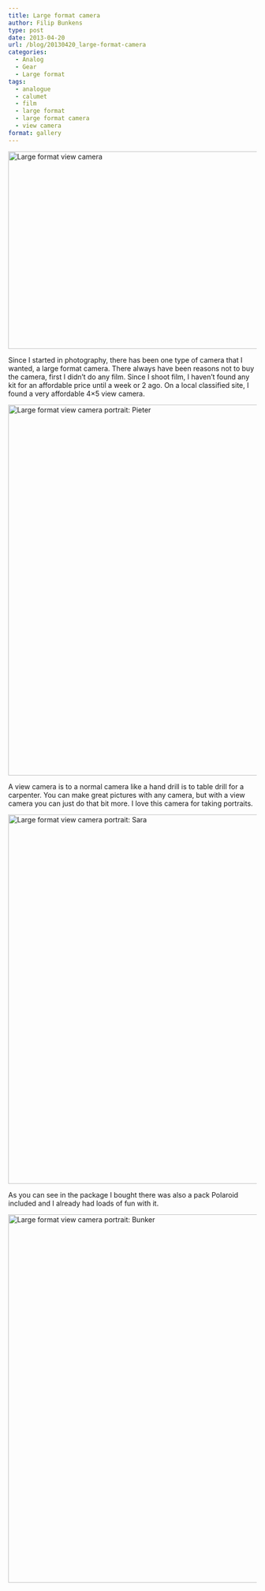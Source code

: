 ```yaml
---
title: Large format camera
author: Filip Bunkens
type: post
date: 2013-04-20
url: /blog/20130420_large-format-camera
categories:
  - Analog
  - Gear
  - Large format
tags:
  - analogue
  - calumet
  - film
  - large format
  - large format camera
  - view camera
format: gallery
---
```

[<img src="/wp-content/uploads/2013/04/large_format-0236-600x400.jpg" alt="Large format view camera" width="600" height="400" class="alignnone size-large wp-image-764" />][1]

Since I started in photography, there has been one type of camera that I wanted, a large format camera. There always have been reasons not to buy the camera, first I didn&#8217;t do any film. Since I shoot film, I haven&#8217;t found any kit for an affordable price until a week or 2 ago. On a local classified site, I found a very affordable 4&#215;5 view camera.

[<img src="/wp-content/uploads/2013/04/20130416_4x5-Polaroid-3-600x751.jpg" alt="Large format view camera portrait: Pieter" width="600" height="751" class="alignnone size-large wp-image-763" />][2]

A view camera is to a normal camera like a hand drill is to table drill for a carpenter. You can make great pictures with any camera, but with a view camera you can just do that bit more. I love this camera for taking portraits.

[<img src="/wp-content/uploads/2013/04/20130416_4x5-Polaroid-2-600x748.jpg" alt="Large format view camera portrait: Sara" width="600" height="748" class="alignnone size-large wp-image-762" />][3]

As you can see in the package I bought there was also a pack Polaroid included and I already had loads of fun with it.

[<img src="/wp-content/uploads/2013/04/20130416_4x5-Polaroid-1-600x746.jpg" alt="Large format view camera portrait: Bunker" width="600" height="746" class="alignnone size-large wp-image-761" />][4]

 [1]: /wp-content/uploads/2013/04/large_format-0236.jpg
 [2]: /wp-content/uploads/2013/04/20130416_4x5-Polaroid-3.jpg
 [3]: /wp-content/uploads/2013/04/20130416_4x5-Polaroid-2.jpg
 [4]: /wp-content/uploads/2013/04/20130416_4x5-Polaroid-1.jpg